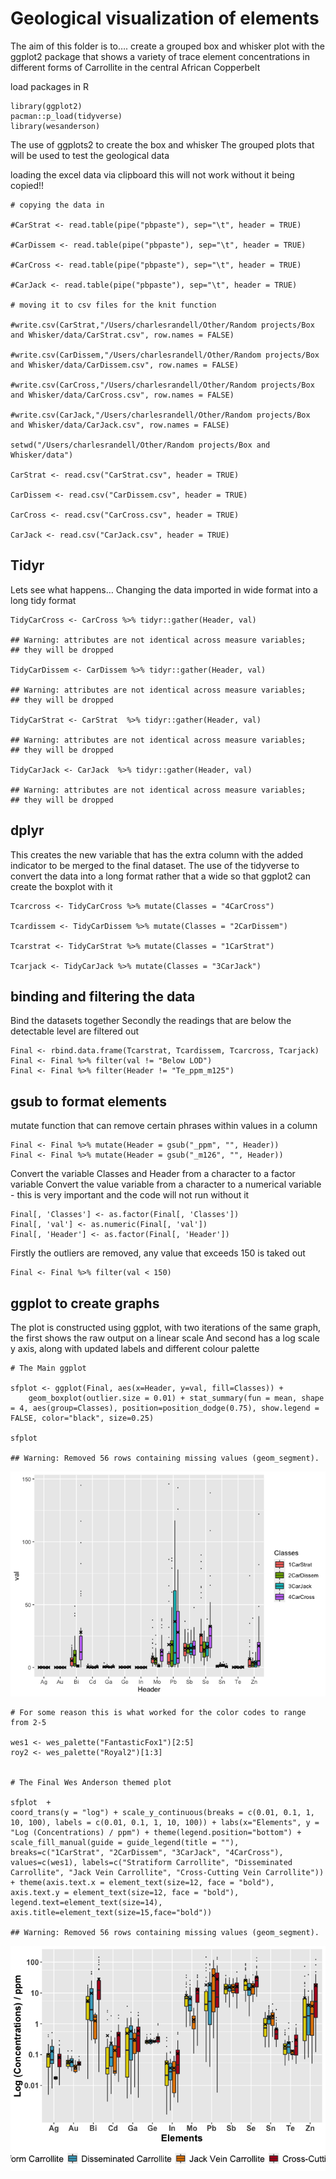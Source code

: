Geological visualization of elements
====================================

The aim of this folder is to…. create a grouped box and whisker plot
with the ggplot2 package that shows a variety of trace element
concentrations in different forms of Carrollite in the central African
Copperbelt

load packages in R

    library(ggplot2) 
    pacman::p_load(tidyverse)
    library(wesanderson)

The use of ggplots2 to create the box and whisker The grouped plots that
will be used to test the geological data

loading the excel data via clipboard this will not work without it being
copied!!

    # copying the data in 

    #CarStrat <- read.table(pipe("pbpaste"), sep="\t", header = TRUE)

    #CarDissem <- read.table(pipe("pbpaste"), sep="\t", header = TRUE)

    #CarCross <- read.table(pipe("pbpaste"), sep="\t", header = TRUE)

    #CarJack <- read.table(pipe("pbpaste"), sep="\t", header = TRUE)

    # moving it to csv files for the knit function

    #write.csv(CarStrat,"/Users/charlesrandell/Other/Random projects/Box and Whisker/data/CarStrat.csv", row.names = FALSE)

    #write.csv(CarDissem,"/Users/charlesrandell/Other/Random projects/Box and Whisker/data/CarDissem.csv", row.names = FALSE)

    #write.csv(CarCross,"/Users/charlesrandell/Other/Random projects/Box and Whisker/data/CarCross.csv", row.names = FALSE)

    #write.csv(CarJack,"/Users/charlesrandell/Other/Random projects/Box and Whisker/data/CarJack.csv", row.names = FALSE)

    setwd("/Users/charlesrandell/Other/Random projects/Box and Whisker/data")

    CarStrat <- read.csv("CarStrat.csv", header = TRUE)

    CarDissem <- read.csv("CarDissem.csv", header = TRUE)

    CarCross <- read.csv("CarCross.csv", header = TRUE)

    CarJack <- read.csv("CarJack.csv", header = TRUE)

Tidyr
-----

Lets see what happens… Changing the data imported in wide format into a
long tidy format

    TidyCarCross <- CarCross %>% tidyr::gather(Header, val)

    ## Warning: attributes are not identical across measure variables;
    ## they will be dropped

    TidyCarDissem <- CarDissem %>% tidyr::gather(Header, val)

    ## Warning: attributes are not identical across measure variables;
    ## they will be dropped

    TidyCarStrat <- CarStrat  %>% tidyr::gather(Header, val)

    ## Warning: attributes are not identical across measure variables;
    ## they will be dropped

    TidyCarJack <- CarJack  %>% tidyr::gather(Header, val)

    ## Warning: attributes are not identical across measure variables;
    ## they will be dropped

dplyr
-----

This creates the new variable that has the extra column with the added
indicator to be merged to the final dataset. The use of the tidyverse to
convert the data into a long format rather that a wide so that ggplot2
can create the boxplot with it

    Tcarcross <- TidyCarCross %>% mutate(Classes = "4CarCross")

    Tcardissem <- TidyCarDissem %>% mutate(Classes = "2CarDissem")

    Tcarstrat <- TidyCarStrat %>% mutate(Classes = "1CarStrat")

    Tcarjack <- TidyCarJack %>% mutate(Classes = "3CarJack")

binding and filtering the data
------------------------------

Bind the datasets together Secondly the readings that are below the
detectable level are filtered out

    Final <- rbind.data.frame(Tcarstrat, Tcardissem, Tcarcross, Tcarjack)
    Final <- Final %>% filter(val != "Below LOD")
    Final <- Final %>% filter(Header != "Te_ppm_m125")

gsub to format elements
-----------------------

mutate function that can remove certain phrases within values in a
column

    Final <- Final %>% mutate(Header = gsub("_ppm", "", Header))
    Final <- Final %>% mutate(Header = gsub("_m126", "", Header))

Convert the variable Classes and Header from a character to a factor
variable Convert the value variable from a character to a numerical
variable - this is very important and the code will not run without it

    Final[, 'Classes'] <- as.factor(Final[, 'Classes'])
    Final[, 'val'] <- as.numeric(Final[, 'val'])
    Final[, 'Header'] <- as.factor(Final[, 'Header'])

Firstly the outliers are removed, any value that exceeds 150 is taked
out

    Final <- Final %>% filter(val < 150)

ggplot to create graphs
-----------------------

The plot is constructed using ggplot, with two iterations of the same
graph, the first shows the raw output on a linear scale And second has a
log scale y axis, along with updated labels and different colour palette

    # The Main ggplot

    sfplot <- ggplot(Final, aes(x=Header, y=val, fill=Classes)) + 
        geom_boxplot(outlier.size = 0.01) + stat_summary(fun = mean, shape = 4, aes(group=Classes), position=position_dodge(0.75), show.legend = FALSE, color="black", size=0.25)

    sfplot

    ## Warning: Removed 56 rows containing missing values (geom_segment).

![](README_files/figure-markdown_strict/unnamed-chunk-9-1.png)

    # For some reason this is what worked for the color codes to range from 2-5

    wes1 <- wes_palette("FantasticFox1")[2:5]
    roy2 <- wes_palette("Royal2")[1:3]


    # The Final Wes Anderson themed plot

    sfplot  +
    coord_trans(y = "log") + scale_y_continuous(breaks = c(0.01, 0.1, 1, 10, 100), labels = c(0.01, 0.1, 1, 10, 100)) + labs(x="Elements", y = "Log (Concentrations) / ppm") + theme(legend.position="bottom") + scale_fill_manual(guide = guide_legend(title = ""), breaks=c("1CarStrat", "2CarDissem", "3CarJack", "4CarCross"), values=c(wes1), labels=c("Stratiform Carrollite", "Disseminated Carrollite", "Jack Vein Carrollite", "Cross-Cutting Vein Carrollite")) + theme(axis.text.x = element_text(size=12, face = "bold"), axis.text.y = element_text(size=12, face = "bold"), legend.text=element_text(size=14), axis.title=element_text(size=15,face="bold"))

    ## Warning: Removed 56 rows containing missing values (geom_segment).

![](README_files/figure-markdown_strict/unnamed-chunk-9-2.png)
